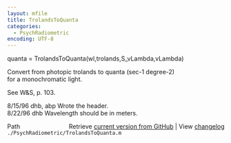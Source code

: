 ```yaml
---
layout: mfile
title: TrolandsToQuanta
categories:
  - PsychRadiometric
encoding: UTF-8
---
```


quanta = TrolandsToQuanta(wl,trolands,S\_vLambda,vLambda)  

Convert from photopic trolands to quanta (sec-1 degree-2)  
for a monochromatic light.  

See W&S, p. 103.  

8/15/96  dhb, abp  Wrote the header.  
8/22/96  dhb       Wavelength should be in meters.  


<div class="code_header" style="text-align:right;">
  <span style="float:left;">Path&nbsp;&nbsp;</span> <span class="counter">Retrieve <a href=
  "https://raw.github.com/Psychtoolbox-3/Psychtoolbox-3/beta/./PsychRadiometric/TrolandsToQuanta.m">current version from GitHub</a> | View <a href=
  "https://github.com/Psychtoolbox-3/Psychtoolbox-3/commits/beta/./PsychRadiometric/TrolandsToQuanta.m">changelog</a></span>
</div>
<div class="code">
  <code>./PsychRadiometric/TrolandsToQuanta.m</code>
</div>
